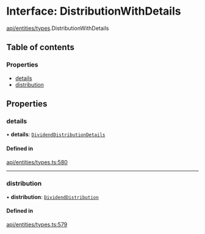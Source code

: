 # Interface: DistributionWithDetails

[api/entities/types](../wiki/api.entities.types).DistributionWithDetails

## Table of contents

### Properties

- [details](../wiki/api.entities.types.DistributionWithDetails#details)
- [distribution](../wiki/api.entities.types.DistributionWithDetails#distribution)

## Properties

### details

• **details**: [`DividendDistributionDetails`](../wiki/api.entities.DividendDistribution.types.DividendDistributionDetails)

#### Defined in

[api/entities/types.ts:580](https://github.com/PolymeshAssociation/polymesh-sdk/blob/fe2e6dd1/src/api/entities/types.ts#L580)

___

### distribution

• **distribution**: [`DividendDistribution`](../wiki/api.entities.DividendDistribution.DividendDistribution)

#### Defined in

[api/entities/types.ts:579](https://github.com/PolymeshAssociation/polymesh-sdk/blob/fe2e6dd1/src/api/entities/types.ts#L579)
